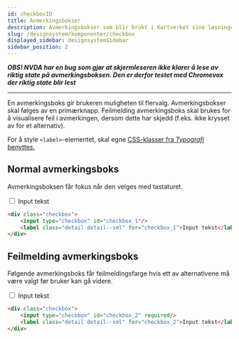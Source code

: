 ```yaml
---
id: checkboxID
title: Avmerkingsbokser
description: Avmerkingsbokser som blir brukt i Kartverket sine løsninger
slug: /designsystem/komponenter/checkbox
displayed_sidebar: designsystemSidebar
sidebar_position: 2
---
```


***OBS! NVDA har en bug som gjør at skjermleseren ikke klarer å lese av riktig state på avmerkingsboksen. Den er derfor testet med Chromevox der riktig state blir lest***

***

En avmerkingsboks gir brukeren muligheten til flervalg. Avmerkingsbokser skal følges av en primærknapp. Feilmelding avmerkingsboks skal brukes for å visualisere feil i avmerkingen, dersom dette har skjedd (f.eks. ikke krysset av for et alternativ).

For å style <code><label\></code>-elementet, skal egne
[CSS-klasser fra _Typografi_ benyttes.](../designTokens/typography.mdx#label)

## Normal avmerkingsboks

Avmerkingsboksen får fokus når den velges med tastaturet.

<div class="checkbox">
    <input type="checkbox" id="checkbox_1"/>
    <label class="detail detail--sml" for="checkbox_1">Input tekst</label>
</div>

```markdown 
<div class="checkbox">
    <input type="checkbox" id="checkbox_1"/>
    <label class="detail detail--sml" for="checkbox_1">Input tekst</label>
</div>
```

## Feilmelding avmerkingsboks

Følgende avmerkingsboks får feilmeldingsfarge hvis ett av alternativene må være valgt før bruker kan gå videre.

<div class="checkbox">
    <input type="checkbox" id="checkbox_2" required/>
    <label class="detail detail--sml" for="checkbox_2">Input tekst</label>
</div>

```markdown
<div class="checkbox">
    <input type="checkbox" id="checkbox_2" required/>
    <label class="detail detail--sml" for="checkbox_2">Input tekst</label>
</div>
```
